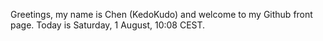 Greetings, my name is Chen (KedoKudo) and welcome to my Github front page.  Today is Saturday, 1 August, 10:08 CEST.